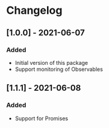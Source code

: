 # Changelog

## [1.0.0] - 2021-06-07

### Added

- Initial version of this package
- Support monitoring of Observables

## [1.1.1] - 2021-06-08

### Added

- Support for Promises 
